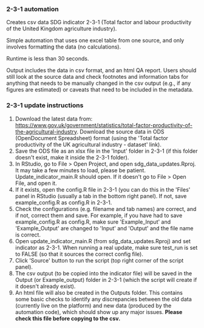 ### 2-3-1 automation

Creates csv data  SDG indicator 2-3-1 (Total factor and labour productivity of the United Kingdom agriculture industry).

Simple automation that uses one excel table from one source, and only involves formatting the data (no calculations). 

Runtime is less than 30 seconds.

Output includes the data in csv format, and an html QA report. Users should still look at the source data and check footnotes and information tabs for anything that needs to be manually changed in the csv output (e.g., if any figures are estimated) or caveats that need to be included in the metadata. 

### 2-3-1 update instructions

1) Download the latest data from: https://www.gov.uk/government/statistics/total-factor-productivity-of-the-agricultural-industry. Download the source data in ODS (OpenDocument Spreadsheet) format (using the 'Total factor productivity of the UK agricultural industry - dataset' link).
2) Save the ODS file as an xlsx file in the 'Input' folder in 2-3-1 (if this folder doesn't exist, make it inside the 2-3-1 folder).
3) In RStudio, go to File > Open Project, and open sdg_data_updates.Rproj. It may take a few minutes to load, please be patient. Update_indicator_main.R should open. If it doesn't go to File > Open File, and open it.
4) If it exists, open the config.R file in 2-3-1 (you can do this in the 'Files' panel in RStudio (usually a tab in the bottom right panel). If not, save example_config.R as config.R in 2-3-1.
5) Check the configurations (e.g. filename and tab names) are correct, and if not, correct them and save. For example, if you have had to save example_config.R as config.R, make sure 'Example_Input' and 'Example_Output' are changed to 'Input' and 'Output' and the file name is correct.
6) Open update_indicator_main.R (from sdg_data_updates.Rproj) and set indicator as 2-3-1. When running a real update, make sure test_run is set to FALSE (so that it sources the correct config file).
7) Click 'Source' button to run the script (top right corner of the script panel).
8) The csv output (to be copied into the indicator file) will be saved in the Output (or Example_output) folder in 2-3-1 (which the script will create if it doesn't already exist).
9) An html file will also be created in the Outputs folder. This contains some basic checks to identify any discrepancies between the old data (currently live on the platform) and new data (produced by the automation code), which should show up any major issues. **Please check this file before copying to the csv.**